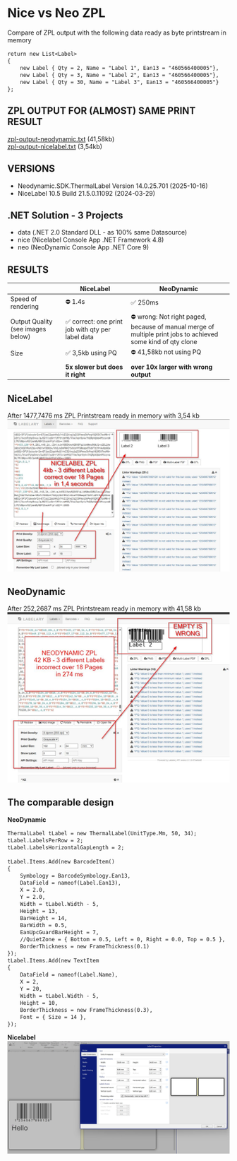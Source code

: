 # Nice vs Neo ZPL

Compare of ZPL output with the following data ready as byte printstream in memory

```
return new List<Label>
{
    new Label { Qty = 2, Name = "Label 1", Ean13 = "460566400005"},
    new Label { Qty = 3, Name = "Label 2", Ean13 = "460566400005"},
    new Label { Qty = 30, Name = "Label 3", Ean13 = "460566400005"}
};
```

## ZPL OUTPUT FOR (ALMOST) SAME PRINT RESULT
<a href="zpl-output-neodynamic.txt">zpl-output-neodynamic.txt</a> (41,58kb)<br>
<a href="zpl-output-nicelabel.txt">zpl-output-nicelabel.txt</a> (3,54kb)<br>

## VERSIONS
- Neodynamic.SDK.ThermalLabel Version 14.0.25.701 (2025-10-16)
- NiceLabel 10.5 Build 21.5.0.11092 (2024-03-29)

## .NET Solution - 3 Projects ##
- data (.NET 2.0 Standard DLL - as 100% same Datasource)
- nice (Nicelabel Console App .NET Framework 4.8)
- neo (NeoDynamic Console App .NET Core 9)

## RESULTS

|  | NiceLabel | NeoDynamic  
| ------------- | ------------- | ------------- |
| Speed of rendering | ⛔ 1.4s  |  ✅ 250ms   | 
| Output Quality (see images below)  |  ✅ correct: one print job with qty per label data   | ⛔ wrong: Not right paged,<br>because of manual merge of multiple print jobs to achieved some kind of qty clone  | 
| Size  |  ✅ 3,5kb using PQ  | ⛔ 41,58kb not using PQ  | 
|  |  |  |
|  | **5x slower but does it right**  | **over 10x larger with wrong output** |

## NiceLabel
After 1477,7476 ms ZPL Printstream ready in memory with 3,54 kb<br>
<img src="result-nicelabel.jpg" width="600"/>


## NeoDynamic
After 252,2687 ms ZPL Printstream ready in memory with 41,58 kb<br>
<img src="result-neodynamic.jpg" width="600"/>

## The comparable design

**NeoDynamic**
```
ThermalLabel tLabel = new ThermalLabel(UnitType.Mm, 50, 34);
tLabel.LabelsPerRow = 2;
tLabel.LabelsHorizontalGapLength = 2;

tLabel.Items.Add(new BarcodeItem()
{
    Symbology = BarcodeSymbology.Ean13,    
    DataField = nameof(Label.Ean13),        
    X = 2.0,
    Y = 2.0,
    Width = tLabel.Width - 5,
    Height = 13,
    BarHeight = 14,
    BarWidth = 0.5,
    EanUpcGuardBarHeight = 7,
    //QuietZone = { Bottom = 0.5, Left = 0, Right = 0.0, Top = 0.5 },
    BorderThickness = new FrameThickness(0.1)
});
tLabel.Items.Add(new TextItem
{
    DataField = nameof(Label.Name),
    X = 2,
    Y = 20,
    Width = tLabel.Width - 5,
    Height = 10,
    BorderThickness = new FrameThickness(0.3),
    Font = { Size = 14 },
});
```

**Nicelabel**<br>
<img src="designer-pagesetup.jpg" width="600"/>